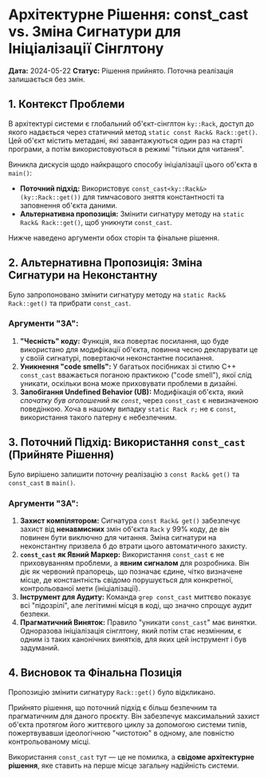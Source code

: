 # Архітектурне Рішення: const_cast vs. Зміна Сигнатури для Ініціалізації Сінглтону

**Дата:** 2024-05-22
**Статус:** Рішення прийнято. Поточна реалізація залишається без змін.

## 1. Контекст Проблеми

В архітектурі системи є глобальний об'єкт-сінглтон `ky::Rack`, доступ до якого надається через статичний метод `static const Rack& Rack::get()`. Цей об'єкт містить метадані, які завантажуються один раз на старті програми, а потім використовуються в режимі "тільки для читання".

Виникла дискусія щодо найкращого способу ініціалізації цього об'єкта в `main()`:

*   **Поточний підхід:** Використовує `const_cast<ky::Rack&>(ky::Rack::get())` для тимчасового зняття константності та заповнення об'єкта даними.
*   **Альтернативна пропозиція:** Змінити сигнатуру методу на `static Rack& Rack::get()`, щоб уникнути `const_cast`.

Нижче наведено аргументи обох сторін та фінальне рішення.

## 2. Альтернативна Пропозиція: Зміна Сигнатури на Неконстантну

Було запропоновано змінити сигнатуру методу на `static Rack& Rack::get()` та прибрати `const_cast`.

### Аргументи "ЗА":

1.  **"Чесність" коду:** Функція, яка повертає посилання, що буде використано для модифікації об'єкта, повинна чесно декларувати це у своїй сигнатурі, повертаючи неконстантне посилання.
2.  **Уникнення "code smells":** У багатьох посібниках зі стилю C++ `const_cast` вважається поганою практикою ("code smell"), якої слід уникати, оскільки вона може приховувати проблеми в дизайні.
3.  **Запобігання Undefined Behavior (UB):** Модифікація об'єкта, який *спочатку був оголошений як `const`*, через `const_cast` є невизначеною поведінкою. Хоча в нашому випадку `static Rack r;` не є `const`, використання такого патерну є небезпечним.

## 3. Поточний Підхід: Використання `const_cast` (Прийняте Рішення)

Було вирішено залишити поточну реалізацію з `const Rack& get()` та `const_cast` в `main()`.

### Аргументи "ЗА":

1.  **Захист компілятором:** Сигнатура `const Rack& get()` забезпечує захист від **ненавмисних** змін об'єкта `Rack` у 99% коду, де він повинен бути виключно для читання. Зміна сигнатури на неконстантну призвела б до втрати цього автоматичного захисту.
2.  **`const_cast` як Явний Маркер:** Використання `const_cast` є не приховуванням проблеми, а **явним сигналом** для розробника. Він діє як червоний прапорець, що позначає єдине, чітко визначене місце, де константність свідомо порушується для конкретної, контрольованої мети (ініціалізації).
3.  **Інструмент для Аудиту:** Команда `grep const_cast` миттєво показує всі "підозрілі", але легітимні місця в коді, що значно спрощує аудит безпеки.
4.  **Прагматичний Виняток:** Правило "уникати `const_cast`" має винятки. Одноразова ініціалізація сінглтону, який потім стає незмінним, є одним із таких канонічних винятків, для яких цей інструмент і був задуманий.

## 4. Висновок та Фінальна Позиція

Пропозицію змінити сигнатуру `Rack::get()` було відкликано.

Прийнято рішення, що поточний підхід є більш безпечним та прагматичним для даного проєкту. Він забезпечує максимальний захист об'єкта протягом його життєвого циклу за допомогою системи типів, пожертвувавши ідеологічною "чистотою" в одному, але повністю контрольованому місці.

Використання `const_cast` тут — це не помилка, а **свідоме архітектурне рішення**, яке ставить на перше місце загальну надійність системи.